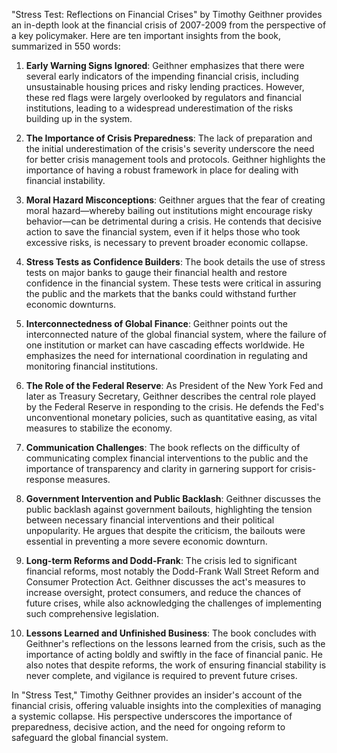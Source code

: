 "Stress Test: Reflections on Financial Crises" by Timothy Geithner provides an in-depth look at the financial crisis of 2007-2009 from the perspective of a key policymaker. Here are ten important insights from the book, summarized in 550 words:

1. **Early Warning Signs Ignored**: Geithner emphasizes that there were several early indicators of the impending financial crisis, including unsustainable housing prices and risky lending practices. However, these red flags were largely overlooked by regulators and financial institutions, leading to a widespread underestimation of the risks building up in the system.

2. **The Importance of Crisis Preparedness**: The lack of preparation and the initial underestimation of the crisis's severity underscore the need for better crisis management tools and protocols. Geithner highlights the importance of having a robust framework in place for dealing with financial instability.

3. **Moral Hazard Misconceptions**: Geithner argues that the fear of creating moral hazard—whereby bailing out institutions might encourage risky behavior—can be detrimental during a crisis. He contends that decisive action to save the financial system, even if it helps those who took excessive risks, is necessary to prevent broader economic collapse.

4. **Stress Tests as Confidence Builders**: The book details the use of stress tests on major banks to gauge their financial health and restore confidence in the financial system. These tests were critical in assuring the public and the markets that the banks could withstand further economic downturns.

5. **Interconnectedness of Global Finance**: Geithner points out the interconnected nature of the global financial system, where the failure of one institution or market can have cascading effects worldwide. He emphasizes the need for international coordination in regulating and monitoring financial institutions.

6. **The Role of the Federal Reserve**: As President of the New York Fed and later as Treasury Secretary, Geithner describes the central role played by the Federal Reserve in responding to the crisis. He defends the Fed's unconventional monetary policies, such as quantitative easing, as vital measures to stabilize the economy.

7. **Communication Challenges**: The book reflects on the difficulty of communicating complex financial interventions to the public and the importance of transparency and clarity in garnering support for crisis-response measures.

8. **Government Intervention and Public Backlash**: Geithner discusses the public backlash against government bailouts, highlighting the tension between necessary financial interventions and their political unpopularity. He argues that despite the criticism, the bailouts were essential in preventing a more severe economic downturn.

9. **Long-term Reforms and Dodd-Frank**: The crisis led to significant financial reforms, most notably the Dodd-Frank Wall Street Reform and Consumer Protection Act. Geithner discusses the act's measures to increase oversight, protect consumers, and reduce the chances of future crises, while also acknowledging the challenges of implementing such comprehensive legislation.

10. **Lessons Learned and Unfinished Business**: The book concludes with Geithner's reflections on the lessons learned from the crisis, such as the importance of acting boldly and swiftly in the face of financial panic. He also notes that despite reforms, the work of ensuring financial stability is never complete, and vigilance is required to prevent future crises.

In "Stress Test," Timothy Geithner provides an insider's account of the financial crisis, offering valuable insights into the complexities of managing a systemic collapse. His perspective underscores the importance of preparedness, decisive action, and the need for ongoing reform to safeguard the global financial system.
